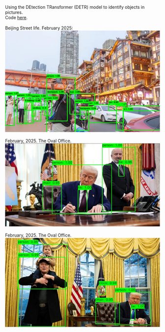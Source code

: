 Using the DEtection TRansformer (DETR) model to 
identify objects in pictures. <br>
Code <a href="EndToEndObjectDetection.py">here</a>.<br>
<br>
Beijing Street life. February 2025:<br>
<img src="Beijing.jpg" alt="Beijing street scene"><br>
<br>
February, 2025. The Oval Office.<br>
<img src="OvalOffice.jpg" alt="Oval Office scene. February 2025."><br>
<br>
February, 2025. The Oval Office.<br>
<img src="OvalOffice2.jpg" alt="Oval Office scene. February 2025."><br>
<br>
